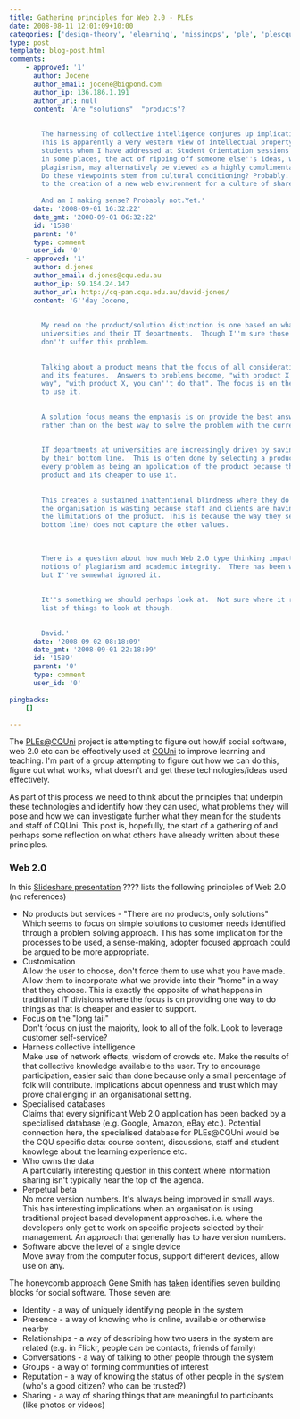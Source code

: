 ```yaml
---
title: Gathering principles for Web 2.0 - PLEs
date: 2008-08-11 12:01:09+10:00
categories: ['design-theory', 'elearning', 'missingps', 'ple', 'plescquni', 'web-20-course-sites']
type: post
template: blog-post.html
comments:
    - approved: '1'
      author: Jocene
      author_email: jocene@bigpond.com
      author_ip: 136.186.1.191
      author_url: null
      content: 'Are "solutions"  "products"?
    
    
        The harnessing of collective intelligence conjures up implications for plagiarism.
        This is apparently a very western view of intellectual property. Some of the  international
        students whom I have addressed at Student Orientation sessions advise me that
        in some places, the act of ripping off someone else''s ideas, which I might call
        plagiarism, may alternatively be viewed as a highly complimentary to the author.
        Do these viewpoints stem from cultural conditioning? Probably. And is this relevant
        to the creation of a new web environment for a culture of shared learning?
    
        And am I making sense? Probably not.Yet.'
      date: '2008-09-01 16:32:22'
      date_gmt: '2008-09-01 06:32:22'
      id: '1588'
      parent: '0'
      type: comment
      user_id: '0'
    - approved: '1'
      author: d.jones
      author_email: d.jones@cqu.edu.au
      author_ip: 59.154.24.147
      author_url: http://cq-pan.cqu.edu.au/david-jones/
      content: 'G''day Jocene,
    
    
        My read on the product/solution distinction is one based on what I see a lot within
        universities and their IT departments.  Though I''m sure those of CQU and Swinburne
        don''t suffer this problem.
    
    
        Talking about a product means that the focus of all consideration is on the product
        and its features.  Answers to problems become, "with product X you do it this
        way", "with product X, you can''t do that". The focus is on the product and how
        to use it.
    
    
        A solution focus means the emphasis is on provide the best answer to the problem,
        rather than on the best way to solve the problem with the current product.
    
    
        IT departments at universities are increasingly driven by saving money, as measured
        by their bottom line.  This is often done by selecting a product and then seeing
        every problem as being an application of the product because this is the selected
        product and its cheaper to use it.
    
    
        This creates a sustained inattentional blindness where they do not see the money
        the organisation is wasting because staff and clients are having to work around
        the limitations of the product. This is because the way they see the world (IT''s
        bottom line) does not capture the other values.
    
    
    
        There is a question about how much Web 2.0 type thinking impacts upon traditional
        notions of plagiarism and academic integrity.  There has been work in this area,
        but I''ve somewhat ignored it.
    
    
        It''s something we should perhaps look at.  Not sure where it ranks in the long
        list of things to look at though.
    
    
        David.'
      date: '2008-09-02 08:18:09'
      date_gmt: '2008-09-01 22:18:09'
      id: '1589'
      parent: '0'
      type: comment
      user_id: '0'
    
pingbacks:
    []
    
---
```

The [PLEs@CQUni](http://cddu.cqu.edu.au/index.php/PLEs%40CQUni) project is attempting to figure out how/if social software, web 2.0 etc can be effectively used at [CQUni](http://www.cquni.edu.au/) to improve learning and teaching. I'm part of a group attempting to figure out how we can do this, figure out what works, what doesn't and get these technologies/ideas used effectively.

As part of this process we need to think about the principles that underpin these technologies and identify how they can used, what problems they will pose and how we can investigate further what they mean for the students and staff of CQUni. This post is, hopefully, the start of a gathering of and perhaps some reflection on what others have already written about these principles.

### Web 2.0

In this [Slideshare presentation](http://www.slideshare.net/satyajeet_02/web-20-5316/) ???? lists the following principles of Web 2.0 (no references)

- No products but services - "There are no products, only solutions"  
    Which seems to focus on simple solutions to customer needs identified through a problem solving approach. This has some implication for the processes to be used, a sense-making, adopter focused approach could be argued to be more appropriate.
- Customisation  
    Allow the user to choose, don't force them to use what you have made. Allow them to incorporate what we provide into their "home" in a way that they choose. This is exactly the opposite of what happens in traditional IT divisions where the focus is on providing one way to do things as that is cheaper and easier to support.
- Focus on the "long tail"  
    Don't focus on just the majority, look to all of the folk. Look to leverage customer self-service?
- Harness collective intelligence  
    Make use of network effects, wisdom of crowds etc. Make the results of that collective knowledge available to the user. Try to encourage participation, easier said than done because only a small percentage of folk will contribute. Implications about openness and trust which may prove challenging in an organisational setting.
- Specialised databases  
    Claims that every significant Web 2.0 application has been backed by a specialised database (e.g. Google, Amazon, eBay etc.). Potential connection here, the specialised database for PLEs@CQUni would be the CQU specific data: course content, discussions, staff and student knowlege about the learning experience etc.
- Who owns the data  
    A particularly interesting question in this context where information sharing isn't typically near the top of the agenda.
- Perpetual beta  
    No more version numbers. It's always being improved in small ways. This has interesting implications when an organisation is using traditional project based development approaches. i.e. where the developers only get to work on specific projects selected by their management. An approach that generally has to have version numbers.
- Software above the level of a single device  
    Move away from the computer focus, support different devices, allow use on any.

The honeycomb approach Gene Smith has [taken](http://nform.ca/publications/social-software-building-block) identifies seven building blocks for social software. Those seven are:

- Identity - a way of uniquely identifying people in the system
- Presence - a way of knowing who is online, available or otherwise nearby
- Relationships - a way of describing how two users in the system are related (e.g. in Flickr, people can be contacts, friends of family)
- Conversations - a way of talking to other people through the system
- Groups - a way of forming communities of interest
- Reputation - a way of knowing the status of other people in the system (who's a good citizen? who can be trusted?)
- Sharing - a way of sharing things that are meaningful to participants (like photos or videos)